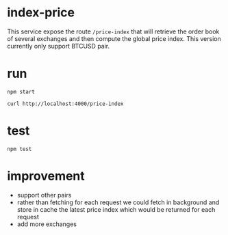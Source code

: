 # index-price

This service expose the route `/price-index` that will retrieve the order book of several exchanges and then compute the global price index.
This version currently only support BTCUSD pair.

# run
```
npm start
```

```
curl http://localhost:4000/price-index 
```

# test
```
npm test
```

# improvement
- support other pairs
- rather than fetching for each request we could fetch in background and store in cache the latest price index which would be returned for each request
- add more exchanges